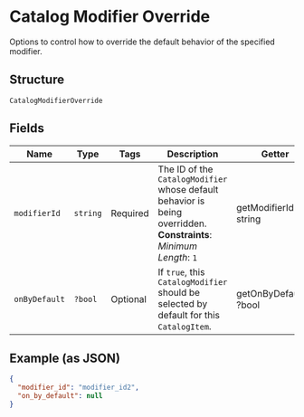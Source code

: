 
# Catalog Modifier Override

Options to control how to override the default behavior of the specified modifier.

## Structure

`CatalogModifierOverride`

## Fields

| Name | Type | Tags | Description | Getter | Setter |
|  --- | --- | --- | --- | --- | --- |
| `modifierId` | `string` | Required | The ID of the `CatalogModifier` whose default behavior is being overridden.<br>**Constraints**: *Minimum Length*: `1` | getModifierId(): string | setModifierId(string modifierId): void |
| `onByDefault` | `?bool` | Optional | If `true`, this `CatalogModifier` should be selected by default for this `CatalogItem`. | getOnByDefault(): ?bool | setOnByDefault(?bool onByDefault): void |

## Example (as JSON)

```json
{
  "modifier_id": "modifier_id2",
  "on_by_default": null
}
```


